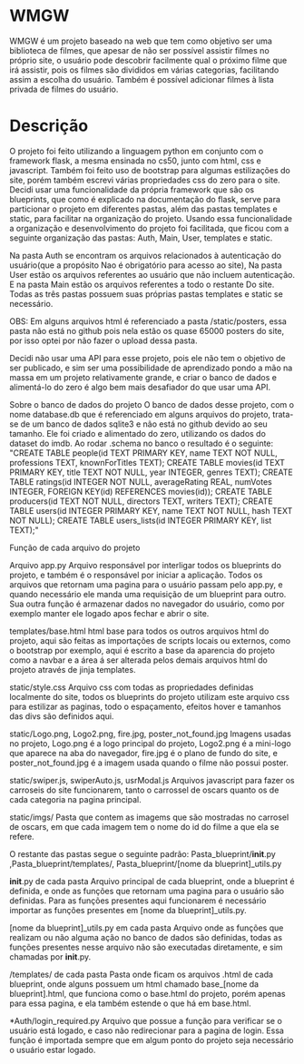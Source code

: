 # WMGW
 
WMGW é um projeto baseado na web que tem como objetivo ser uma biblioteca de filmes,
que apesar de não ser possível assistir filmes no próprio site, o usuário pode descobrir
facilmente qual o próximo filme que irá assistir, pois os filmes são divididos em várias
categorias, facilitando assim a escolha do usuário. Também é possível adicionar filmes à 
lista privada de filmes do usuário.

# Descrição

O projeto foi feito utilizando a linguagem python em conjunto com o framework flask, a 
mesma ensinada no cs50, junto com html, css e javascript.
Também foi feito uso de bootstrap para algumas estilizações do site, porém também escrevi
várias propriedades css do zero para o site.
Decidi usar uma funcionalidade da própria framework que são os blueprints, que como é explicado
na documentação do flask, serve para particionar o projeto em diferentes pastas, além das pastas
templates e static, para facilitar na organização do projeto. Usando essa funcionalidade a organização
e desenvolvimento do projeto foi facilitada, que ficou com a seguinte organização das pastas:
Auth, Main, User, templates e static.

Na pasta Auth se encontram os arquivos relacionados à autenticação do usuário(que a propósito
Nao é obrigatório para acesso ao site), Na pasta User estão os arquivos referentes ao usuário 
que não incluem autenticação. E na pasta Main estão os arquivos referentes a todo o restante 
Do site. Todas as três pastas possuem suas próprias pastas templates e static se necessário.

OBS: Em alguns arquivos html é referenciado a pasta /static/posters, essa pasta não está no github
pois nela estão os quase 65000 posters do site, por isso optei por não fazer o upload dessa pasta.

Decidi não usar uma API para esse projeto, pois ele não tem o objetivo de ser publicado, e sim ser uma
possibilidade de aprendizado pondo a mão na massa em um projeto relativamente grande, e criar o banco 
de dados e alimentá-lo do zero é algo bem mais desafiador do que usar uma API.

Sobre o banco de dados do projeto
O banco de dados desse projeto, com o nome database.db que é referenciado em alguns arquivos do projeto,
trata-se de um banco de dados sqlite3 e não está no github devido ao seu tamanho. Ele foi criado e
alimentado do zero, utilizando os dados do dataset do imdb. Ao rodar .schema no banco o resultado é o 
seguinte:
"CREATE TABLE people(id TEXT PRIMARY KEY, name TEXT NOT NULL, professions TEXT, knownForTitles TEXT);
CREATE TABLE movies(id TEXT PRIMARY KEY, title TEXT NOT NULL, year INTEGER, genres TEXT);
CREATE TABLE ratings(id INTEGER NOT NULL, averageRating REAL, numVotes INTEGER, FOREIGN KEY(id) REFERENCES movies(id));
CREATE TABLE producers(id TEXT NOT NULL, directors TEXT, writers TEXT);
CREATE TABLE users(id INTEGER PRIMARY KEY, name TEXT NOT NULL, hash TEXT NOT NULL);
CREATE TABLE users_lists(id INTEGER PRIMARY KEY, list TEXT);"


Função de cada arquivo do projeto

Arquivo app.py
Arquivo responsável por interligar todos os blueprints do projeto, e também é o responsável por iniciar
a aplicação. Todos os arquivos que retornam uma pagina para o usuário passam pelo app.py, e quando necessário
ele manda uma requisição de um blueprint para outro. Sua outra função é armazenar dados no navegador do
usuário, como por exemplo manter ele logado apos fechar e abrir o site.

templates/base.html
html base para todos os outros arquivos html do projeto, aqui são feitas as importações de scripts locais ou 
externos, como o bootstrap por exemplo, aqui é escrito a base da aparencia do projeto como a navbar e a área 
á ser alterada pelos demais arquivos html do projeto através de jinja templates.

static/style.css
Arquivo css com todas as propriedades definidas localmente do site, todos os blueprints do projeto utilizam
este arquivo css para estilizar as paginas, todo o espaçamento, efeitos hover e tamanhos das divs são 
definidos aqui.

static/Logo.png, Logo2.png, fire.jpg, poster_not_found.jpg
Imagens usadas no projeto, Logo.png é a logo principal do projeto, Logo2.png é a mini-logo que aparece na aba do 
navegador, fire.jpg é o plano de fundo do site, e poster_not_found.jpg é a imagem usada quando o filme não 
possui poster.

static/swiper.js, swiperAuto.js, usrModal.js
Arquivos javascript para fazer os carroseis do site funcionarem, tanto o carrossel de oscars quanto os de 
cada categoria
na pagina principal.

static/imgs/
Pasta que contem as imagems que são mostradas no carrosel de oscars, em que cada imagem tem o nome do id 
do filme a que ela se refere.

O restante das pastas segue o seguinte padrão:
Pasta_blueprint/__init__.py ,Pasta_blueprint/templates/, Pasta_blueprint/[nome da blueprint]_utils.py

__init__.py de cada pasta
Arquivo principal de cada blueprint, onde a blueprint é definida, e onde as funções que retornam uma pagina 
para o usuário são definidas. Para as funções presentes aqui funcionarem é necessário importar as funções 
presentes em [nome da blueprint]_utils.py.

[nome da blueprint]_utils.py em cada pasta
Arquivo onde as funções que realizam ou não alguma ação no banco de dados são definidas, todas as funções 
presentes nesse arquivo não são executadas diretamente, e sim chamadas por __init__.py.

/templates/ de cada pasta
Pasta onde ficam os arquivos .html de cada blueprint, onde alguns possuem um html chamado base_[nome da blueprint].html, 
que funciona como o base.html do projeto, porém apenas para essa pagina, e ela também estende o que há em base.html.

*Auth/login_required.py
Arquivo que possue a função para verificar se o usuário está logado, e caso não redirecionar para a pagina de login.
Essa função é importada sempre que em algum ponto do projeto seja necessário o usuário estar logado.



